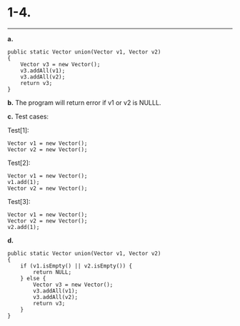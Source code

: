 # 1-4. #

----------
**a.**

	public static Vector union(Vector v1, Vector v2)
    {
        Vector v3 = new Vector();
        v3.addAll(v1);
        v3.addAll(v2);
        return v3;
	}

**b.** The program will return error if v1 or v2 is NULLL.

**c.** Test cases:

Test[1]:

	Vector v1 = new Vector();
	Vector v2 = new Vector();
	
Test[2]:
	
	Vector v1 = new Vector();
	v1.add(1);
	Vector v2 = new Vector();

Test[3]:
	
	Vector v1 = new Vector();
	Vector v2 = new Vector();
	v2.add(1);

**d.**

	public static Vector union(Vector v1, Vector v2)
    {
		if (v1.isEmpty() || v2.isEmpty()) {
			return NULL;
		} else {
       		Vector v3 = new Vector();
        	v3.addAll(v1);
        	v3.addAll(v2);
        	return v3;
		}
	}
	